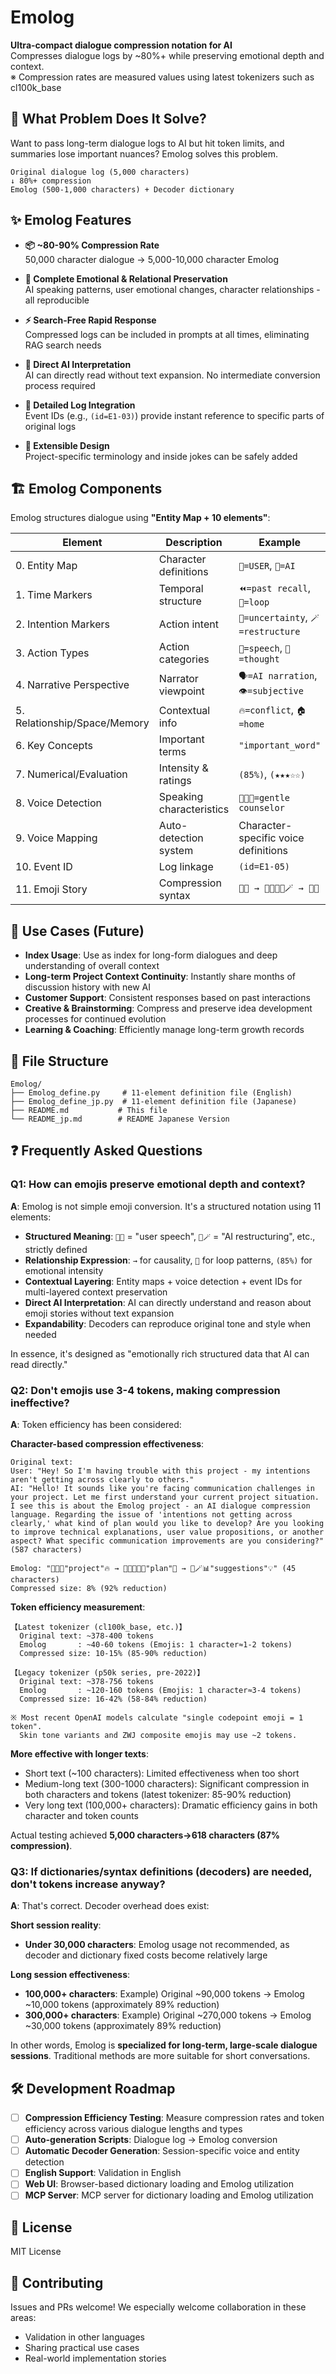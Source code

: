 # Emolog

**Ultra-compact dialogue compression notation for AI**  
Compresses dialogue logs by ~80%+ while preserving emotional depth and context.  
※ Compression rates are measured values using latest tokenizers such as cl100k_base

## 🎯 What Problem Does It Solve?

Want to pass long-term dialogue logs to AI but hit token limits, and summaries lose important nuances? Emolog solves this problem.

```
Original dialogue log (5,000 characters)
↓ 80%+ compression
Emolog (500-1,000 characters) + Decoder dictionary
```

## ✨ Emolog Features

- **📦 ~80-90% Compression Rate**  
  50,000 character dialogue → 5,000-10,000 character Emolog
  
- **💝 Complete Emotional & Relational Preservation**  
  AI speaking patterns, user emotional changes, character relationships - all reproducible
  
- **⚡ Search-Free Rapid Response**  
  Compressed logs can be included in prompts at all times, eliminating RAG search needs
  
- **🤖 Direct AI Interpretation**  
  AI can directly read without text expansion. No intermediate conversion process required
  
- **🔗 Detailed Log Integration**  
  Event IDs (e.g., `(id=E1-03)`) provide instant reference to specific parts of original logs
  
- **🧩 Extensible Design**  
  Project-specific terminology and inside jokes can be safely added

## 🏗️ Emolog Components

Emolog structures dialogue using **"Entity Map + 10 elements"**:

| Element | Description | Example |
|---------|-------------|---------|
| 0. Entity Map | Character definitions | `👤=USER`, `🧠=AI` |
| 1. Time Markers | Temporal structure | `⏪=past recall`, `🔄=loop` |
| 2. Intention Markers | Action intent | `🤔=uncertainty`, `🪄=restructure` |
| 3. Action Types | Action categories | `💬=speech`, `💭=thought` |
| 4. Narrative Perspective | Narrator viewpoint | `🗣️=AI narration`, `👁️=subjective` |
| 5. Relationship/Space/Memory | Contextual info | `🔥=conflict`, `🏠=home` |
| 6. Key Concepts | Important terms | `"important_word"` |
| 7. Numerical/Evaluation | Intensity & ratings | `(85%)`, `(★★★☆☆)` |
| 8. Voice Detection | Speaking characteristics | `🌸🌊🤲=gentle counselor` |
| 9. Voice Mapping | Auto-detection system | Character-specific voice definitions |
| 10. Event ID | Log linkage | `(id=E1-05)` |
| 11. Emoji Story | Compression syntax | `👤💬 → 🧠🌸🌊🤲🪄 → 👤😊` |

## 🚀 Use Cases (Future)

- **Index Usage**: Use as index for long-form dialogues and deep understanding of overall context
- **Long-term Project Context Continuity**: Instantly share months of discussion history with new AI
- **Customer Support**: Consistent responses based on past interactions
- **Creative & Brainstorming**: Compress and preserve idea development processes for continued evolution
- **Learning & Coaching**: Efficiently manage long-term growth records

## 📂 File Structure

```
Emolog/
├── Emolog_define.py     # 11-element definition file (English)
├── Emolog_define_jp.py  # 11-element definition file (Japanese)
├── README.md           # This file
└── README_jp.md        # README Japanese Version
```

## ❓ Frequently Asked Questions

### Q1: How can emojis preserve emotional depth and context?

**A**: Emolog is not simple emoji conversion. It's a structured notation using 11 elements:

- **Structured Meaning**: `👤💬` = "user speech", `🧠🪄` = "AI restructuring", etc., strictly defined
- **Relationship Expression**: `→` for causality, `🔄` for loop patterns, `(85%)` for emotional intensity
- **Contextual Layering**: Entity maps + voice detection + event IDs for multi-layered context preservation
- **Direct AI Interpretation**: AI can directly understand and reason about emoji stories without text expansion
- **Expandability**: Decoders can reproduce original tone and style when needed

In essence, it's designed as "emotionally rich structured data that AI can read directly."

### Q2: Don't emojis use 3-4 tokens, making compression ineffective?

**A**: Token efficiency has been considered:

**Character-based compression effectiveness**:
```
Original text: 
User: "Hey! So I'm having trouble with this project - my intentions aren't getting across clearly to others."
AI: "Hello! It sounds like you're facing communication challenges in your project. Let me first understand your current project situation. I see this is about the Emolog project - an AI dialogue compression language. Regarding the issue of 'intentions not getting across clearly,' what kind of plan would you like to develop? Are you looking to improve technical explanations, user value propositions, or another aspect? What specific communication improvements are you considering?" (587 characters)

Emolog: "👤😰💬"project"🔥 → 🧠🌸🌊🤲💬"plan"🤔 → 🧠🪄📊"suggestions"💡" (45 characters)
Compressed size: 8% (92% reduction)
```

**Token efficiency measurement**:
```
【Latest tokenizer (cl100k_base, etc.)】
  Original text: ~378-400 tokens
  Emolog       : ~40-60 tokens (Emojis: 1 character≈1-2 tokens)
  Compressed size: 10-15% (85-90% reduction)

【Legacy tokenizer (p50k series, pre-2022)】
  Original text: ~378-756 tokens
  Emolog       : ~120-160 tokens (Emojis: 1 character≈3-4 tokens)
  Compressed size: 16-42% (58-84% reduction)

※ Most recent OpenAI models calculate "single codepoint emoji = 1 token".
  Skin tone variants and ZWJ composite emojis may use ~2 tokens.
```

**More effective with longer texts**:
- Short text (~100 characters): Limited effectiveness when too short
- Medium-long text (300-1000 characters): Significant compression in both characters and tokens (latest tokenizer: 85-90% reduction)
- Very long text (100,000+ characters): Dramatic efficiency gains in both character and token counts

Actual testing achieved **5,000 characters→618 characters (87% compression)**.

### Q3: If dictionaries/syntax definitions (decoders) are needed, don't tokens increase anyway?

**A**: That's correct. Decoder overhead does exist:

**Short session reality**:
- **Under 30,000 characters**: Emolog usage not recommended, as decoder and dictionary fixed costs become relatively large

**Long session effectiveness**:
- **100,000+ characters**: Example) Original ~90,000 tokens → Emolog ~10,000 tokens (approximately 89% reduction)
- **300,000+ characters**: Example) Original ~270,000 tokens → Emolog ~30,000 tokens (approximately 89% reduction)

In other words, Emolog is **specialized for long-term, large-scale dialogue sessions**. Traditional methods are more suitable for short conversations.

## 🛠️ Development Roadmap

- [ ] **Compression Efficiency Testing**: Measure compression rates and token efficiency across various dialogue lengths and types
- [ ] **Auto-generation Scripts**: Dialogue log → Emolog conversion
- [ ] **Automatic Decoder Generation**: Session-specific voice and entity detection
- [ ] **English Support**: Validation in English
- [ ] **Web UI**: Browser-based dictionary loading and Emolog utilization
- [ ] **MCP Server**: MCP server for dictionary loading and Emolog utilization

## 📄 License

MIT License

## 🤝 Contributing

Issues and PRs welcome!
We especially welcome collaboration in these areas:
- Validation in other languages
- Sharing practical use cases
- Real-world implementation stories